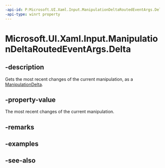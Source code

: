 ```yaml
---
-api-id: P:Microsoft.UI.Xaml.Input.ManipulationDeltaRoutedEventArgs.Delta
-api-type: winrt property
---
```


<!-- Property syntax
public Windows.UI.Input.ManipulationDelta Delta { get; }
-->

# Microsoft.UI.Xaml.Input.ManipulationDeltaRoutedEventArgs.Delta

## -description
Gets the most recent changes of the current manipulation, as a [ManipulationDelta](../microsoft.ui.input/manipulationdelta.md).

## -property-value
The most recent changes of the current manipulation.

## -remarks

## -examples

## -see-also
